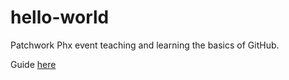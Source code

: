 hello-world
===========

Patchwork Phx event teaching and learning the basics of GitHub.

Guide [here](https://guides.github.com/activities/hello-world/)
